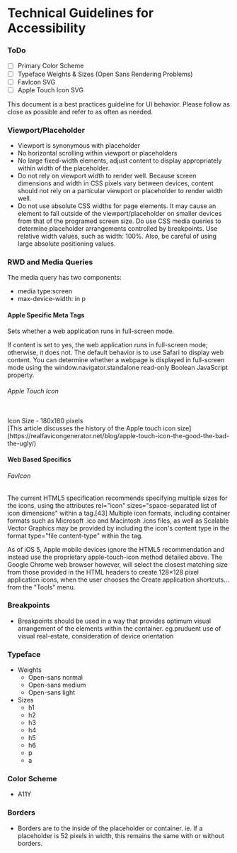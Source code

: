# Technical Guidelines for Accessibility
### ToDo
- [ ] Primary Color Scheme
- [ ] Typeface Weights & Sizes (Open Sans Rendering Problems)
- [ ] FavIcon SVG
- [ ] Apple Touch Icon SVG

This document is a best practices guideline for UI behavior. Please follow as close as possible and refer to as often as needed.

### Viewport/Placeholder
- Viewport is synonymous with placeholder
- No horizontal scrolling within viewport or placeholders
- No large fixed-width elements, adjust content to display appropriately within width of the placeholder.
- Do not rely on viewport width to render well. Because screen dimensions and width in CSS pixels vary between devices, content should not rely on a particular viewport or placeholder to render width well.
- Do not use absolute CSS widths for page elements. It may cause an element to fall outside of the viewport/placeholder on smaller devices from that of the programed screen size. Do use CSS media queries to determine placeholder arrangements controlled by breakpoints. Use relative width values, such as width: 100%. Also, be careful of using large absolute positioning values.

### RWD and Media Queries

The media query has two components:
- media type:screen
- max-device-width: in p


#### Apple Specific Meta Tags

Sets whether a web application runs in full-screen mode.<br>
<meta name="apple-mobile-web-app-capable" content="yes">


If content is set to yes, the web application runs in full-screen mode; otherwise, it does not. The default behavior is to use Safari to display web content.
You can determine whether a webpage is displayed in full-screen mode using the window.navigator.standalone read-only Boolean JavaScript property.

###### Apple Touch Icon
<link rel="apple-touch-icon" href="apple-touch-icon.png">
<br>
Icon Size - 180x180 pixels<br>
[This article discusses the history of the Apple touch icon size](https://realfavicongenerator.net/blog/apple-touch-icon-the-good-the-bad-the-ugly/)

#### Web Based Specifics

###### FavIcon

The current HTML5 specification recommends specifying multiple sizes for the icons, using the attributes rel="icon" sizes="space-separated list of icon dimensions" within a <link> tag.[43] Multiple icon formats, including container formats such as Microsoft .ico and Macintosh .icns files, as well as Scalable Vector Graphics may be provided by including the icon's content type in the format type="file content-type" within the <link> tag.

As of iOS 5, Apple mobile devices ignore the HTML5 recommendation and instead use the proprietary apple-touch-icon method detailed above. The Google Chrome web browser however, will select the closest matching size from those provided in the HTML headers to create 128×128 pixel application icons, when the user chooses the Create application shortcuts... from the "Tools" menu.


### Breakpoints
- Breakpoints should be used in a way that provides optimum visual arrangement of the elements within the container. eg.pruduent use of visual real-estate, consideration of device orientation

### Typeface
- Weights
    - Open-sans normal
    - Open-sans medium
    - Open-sans light
- Sizes
    - h1
    - h2
    - h3
    - h4
    - h5
    - h6
    - p
    - a

### Color Scheme
- A11Y

### Borders
- Borders are to the inside of the placeholder or container. ie. If a placeholder is 52 pixels in width, this remains the same with or without borders.
